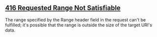 ## [416 Requested Range Not Satisfiable](https://developer.mozilla.org/en-US/docs/Web/HTTP/Status/416)
The range specified by the Range header field in the request can't be fulfilled; it's possible that the range is outside the size of the target URI's data.
